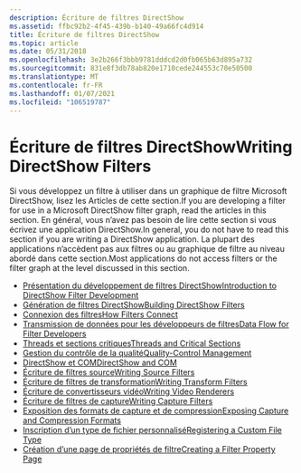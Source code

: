 ```yaml
---
description: Écriture de filtres DirectShow
ms.assetid: ffbc92b2-4f45-439b-b140-49a66fc4d914
title: Écriture de filtres DirectShow
ms.topic: article
ms.date: 05/31/2018
ms.openlocfilehash: 3e2b266f3bbb9781dddcd2d0fb065b63d895a732
ms.sourcegitcommit: 831e8f3db78ab820e1710cede244553c70e50500
ms.translationtype: MT
ms.contentlocale: fr-FR
ms.lasthandoff: 01/07/2021
ms.locfileid: "106519787"
---
```

# <a name="writing-directshow-filters"></a><span data-ttu-id="2dea0-103">Écriture de filtres DirectShow</span><span class="sxs-lookup"><span data-stu-id="2dea0-103">Writing DirectShow Filters</span></span>

<span data-ttu-id="2dea0-104">Si vous développez un filtre à utiliser dans un graphique de filtre Microsoft DirectShow, lisez les Articles de cette section.</span><span class="sxs-lookup"><span data-stu-id="2dea0-104">If you are developing a filter for use in a Microsoft DirectShow filter graph, read the articles in this section.</span></span> <span data-ttu-id="2dea0-105">En général, vous n’avez pas besoin de lire cette section si vous écrivez une application DirectShow.</span><span class="sxs-lookup"><span data-stu-id="2dea0-105">In general, you do not have to read this section if you are writing a DirectShow application.</span></span> <span data-ttu-id="2dea0-106">La plupart des applications n’accèdent pas aux filtres ou au graphique de filtre au niveau abordé dans cette section.</span><span class="sxs-lookup"><span data-stu-id="2dea0-106">Most applications do not access filters or the filter graph at the level discussed in this section.</span></span>

-   [<span data-ttu-id="2dea0-107">Présentation du développement de filtres DirectShow</span><span class="sxs-lookup"><span data-stu-id="2dea0-107">Introduction to DirectShow Filter Development</span></span>](introduction-to-directshow-filter-development.md)
-   [<span data-ttu-id="2dea0-108">Génération de filtres DirectShow</span><span class="sxs-lookup"><span data-stu-id="2dea0-108">Building DirectShow Filters</span></span>](building-directshow-filters.md)
-   [<span data-ttu-id="2dea0-109">Connexion des filtres</span><span class="sxs-lookup"><span data-stu-id="2dea0-109">How Filters Connect</span></span>](how-filters-connect.md)
-   [<span data-ttu-id="2dea0-110">Transmission de données pour les développeurs de filtres</span><span class="sxs-lookup"><span data-stu-id="2dea0-110">Data Flow for Filter Developers</span></span>](data-flow-for-filter-developers.md)
-   [<span data-ttu-id="2dea0-111">Threads et sections critiques</span><span class="sxs-lookup"><span data-stu-id="2dea0-111">Threads and Critical Sections</span></span>](threads-and-critical-sections.md)
-   [<span data-ttu-id="2dea0-112">Gestion du contrôle de la qualité</span><span class="sxs-lookup"><span data-stu-id="2dea0-112">Quality-Control Management</span></span>](quality-control-management.md)
-   [<span data-ttu-id="2dea0-113">DirectShow et COM</span><span class="sxs-lookup"><span data-stu-id="2dea0-113">DirectShow and COM</span></span>](directshow-and-com.md)
-   [<span data-ttu-id="2dea0-114">Écriture de filtres source</span><span class="sxs-lookup"><span data-stu-id="2dea0-114">Writing Source Filters</span></span>](writing-source-filters.md)
-   [<span data-ttu-id="2dea0-115">Écriture de filtres de transformation</span><span class="sxs-lookup"><span data-stu-id="2dea0-115">Writing Transform Filters</span></span>](writing-transform-filters.md)
-   [<span data-ttu-id="2dea0-116">Écriture de convertisseurs vidéo</span><span class="sxs-lookup"><span data-stu-id="2dea0-116">Writing Video Renderers</span></span>](writing-video-renderers.md)
-   [<span data-ttu-id="2dea0-117">Écriture de filtres de capture</span><span class="sxs-lookup"><span data-stu-id="2dea0-117">Writing Capture Filters</span></span>](writing-capture-filters.md)
-   [<span data-ttu-id="2dea0-118">Exposition des formats de capture et de compression</span><span class="sxs-lookup"><span data-stu-id="2dea0-118">Exposing Capture and Compression Formats</span></span>](exposing-capture-and-compression-formats.md)
-   [<span data-ttu-id="2dea0-119">Inscription d’un type de fichier personnalisé</span><span class="sxs-lookup"><span data-stu-id="2dea0-119">Registering a Custom File Type</span></span>](registering-a-custom-file-type.md)
-   [<span data-ttu-id="2dea0-120">Création d’une page de propriétés de filtre</span><span class="sxs-lookup"><span data-stu-id="2dea0-120">Creating a Filter Property Page</span></span>](creating-a-filter-property-page.md)

 

 



